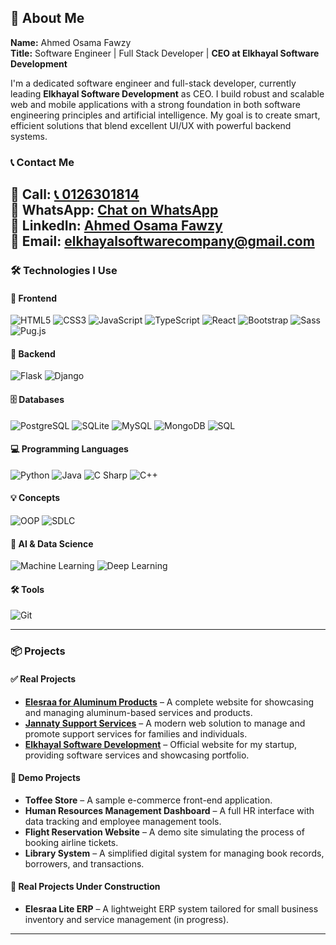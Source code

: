 ## 👤 About Me

**Name:** Ahmed Osama Fawzy  
**Title:** Software Engineer | Full Stack Developer | **CEO at Elkhayal Software Development**

I'm a dedicated software engineer and full-stack developer, currently leading **Elkhayal Software Development** as CEO. I build robust and scalable web and mobile applications with a strong foundation in both software engineering principles and artificial intelligence. My goal is to create smart, efficient solutions that blend excellent UI/UX with powerful backend systems.

### 📞 Contact Me

📱 Call: [📞 0126301814](tel:0126301814)  
💬 WhatsApp: [**Chat on WhatsApp**](https://wa.me/20126301814)  
💼 LinkedIn: [**Ahmed Osama Fawzy**](https://www.linkedin.com/in/ahmed-osama-289bb0288/)  
📧 Email: [**elkhayalsoftwarecompany@gmail.com**](mailto:elkhayalsoftwarecompany@gmail.com)
---

### 🛠️ Technologies I Use

#### 🚀 Frontend
![HTML5](https://img.shields.io/badge/-HTML5-E34F26?logo=html5&logoColor=white&style=for-the-badge)
![CSS3](https://img.shields.io/badge/-CSS3-1572B6?logo=css3&logoColor=white&style=for-the-badge)
![JavaScript](https://img.shields.io/badge/-JavaScript-F7DF1E?logo=javascript&logoColor=black&style=for-the-badge)
![TypeScript](https://img.shields.io/badge/-TypeScript-3178C6?logo=typescript&logoColor=white&style=for-the-badge)
![React](https://img.shields.io/badge/-React-61DAFB?logo=react&logoColor=black&style=for-the-badge)
![Bootstrap](https://img.shields.io/badge/-Bootstrap-7952B3?logo=bootstrap&logoColor=white&style=for-the-badge)
![Sass](https://img.shields.io/badge/-Sass-CC6699?logo=sass&logoColor=white&style=for-the-badge)
![Pug.js](https://img.shields.io/badge/-Pug.js-A86454?logo=pug&logoColor=white&style=for-the-badge)

#### 🔧 Backend
![Flask](https://img.shields.io/badge/-Flask-000000?logo=flask&logoColor=white&style=for-the-badge)
![Django](https://img.shields.io/badge/-Django-092E20?logo=django&logoColor=white&style=for-the-badge)

#### 🗄️ Databases
![PostgreSQL](https://img.shields.io/badge/-PostgreSQL-4169E1?logo=postgresql&logoColor=white&style=for-the-badge)
![SQLite](https://img.shields.io/badge/-SQLite-003B57?logo=sqlite&logoColor=white&style=for-the-badge)
![MySQL](https://img.shields.io/badge/-MySQL-4479A1?logo=mysql&logoColor=white&style=for-the-badge)
![MongoDB](https://img.shields.io/badge/-MongoDB-47A248?logo=mongodb&logoColor=white&style=for-the-badge)
![SQL](https://img.shields.io/badge/-SQL-CC2927?logo=microsoftsqlserver&logoColor=white&style=for-the-badge)

#### 💻 Programming Languages
![Python](https://img.shields.io/badge/-Python-3776AB?logo=python&logoColor=white&style=for-the-badge)
![Java](https://img.shields.io/badge/-Java-007396?logo=java&logoColor=white&style=for-the-badge)
![C Sharp](https://img.shields.io/badge/-C%23-239120?logo=c-sharp&logoColor=white&style=for-the-badge)
![C++](https://img.shields.io/badge/-C++-00599C?logo=c%2b%2b&logoColor=white&style=for-the-badge)

#### 💡 Concepts
![OOP](https://img.shields.io/badge/-OOP-FF9900?style=for-the-badge)
![SDLC](https://img.shields.io/badge/-SDLC-6DB33F?style=for-the-badge)

#### 🤖 AI & Data Science
![Machine Learning](https://img.shields.io/badge/-Machine%20Learning-102542?style=for-the-badge&logo=scikit-learn)
![Deep Learning](https://img.shields.io/badge/-Deep%20Learning-8A2BE2?style=for-the-badge&logo=tensorflow)

#### 🛠️ Tools
![Git](https://img.shields.io/badge/-Git-F05032?logo=git&logoColor=white&style=for-the-badge)

---

### 📦 Projects

#### ✅ Real Projects
- [**Elesraa for Aluminum Products**](https://elesraa-for-aluminum-products.vercel.app/) – A complete website for showcasing and managing aluminum-based services and products.
- [**Jannaty Support Services**](https://www.jannatysupportservices.org/) – A modern web solution to manage and promote support services for families and individuals.
- [**Elkhayal Software Development**](https://elkhayal-sw-development.vercel.app/) – Official website for my startup, providing software services and showcasing portfolio.

#### 🧪 Demo Projects
- **Toffee Store** – A sample e-commerce front-end application.
- **Human Resources Management Dashboard** – A full HR interface with data tracking and employee management tools.
- **Flight Reservation Website** – A demo site simulating the process of booking airline tickets.
- **Library System** – A simplified digital system for managing book records, borrowers, and transactions.

#### 🚧 Real Projects Under Construction
- **Elesraa Lite ERP** – A lightweight ERP system tailored for small business inventory and service management (in progress).

---
